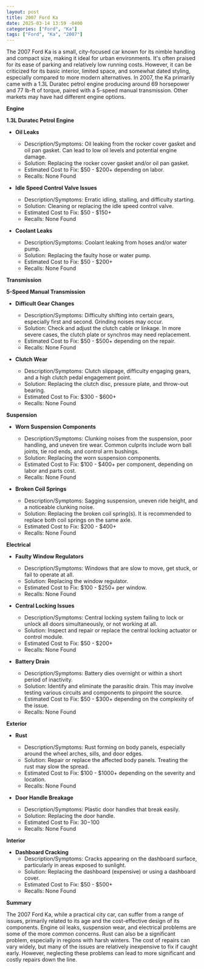 ```yaml
---
layout: post
title: 2007 Ford Ka
date: 2025-03-14 13:59 -0400
categories: ["Ford", "Ka"]
tags: ["Ford", "Ka", "2007"]
---
```

The 2007 Ford Ka is a small, city-focused car known for its nimble handling and compact size, making it ideal for urban environments. It's often praised for its ease of parking and relatively low running costs. However, it can be criticized for its basic interior, limited space, and somewhat dated styling, especially compared to more modern alternatives. In 2007, the Ka primarily came with a 1.3L Duratec petrol engine producing around 69 horsepower and 77 lb-ft of torque, paired with a 5-speed manual transmission. Other markets may have had different engine options.

**Engine**

**1.3L Duratec Petrol Engine**

*   **Oil Leaks**
    *   Description/Symptoms: Oil leaking from the rocker cover gasket and oil pan gasket. Can lead to low oil levels and potential engine damage.
    *   Solution: Replacing the rocker cover gasket and/or oil pan gasket.
    *   Estimated Cost to Fix: $50 - $200+ depending on labor.
    *   Recalls: None Found

*   **Idle Speed Control Valve Issues**
    *   Description/Symptoms: Erratic idling, stalling, and difficulty starting.
    *   Solution: Cleaning or replacing the idle speed control valve.
    *   Estimated Cost to Fix: $50 - $150+
    *   Recalls: None Found

*   **Coolant Leaks**
    *   Description/Symptoms: Coolant leaking from hoses and/or water pump.
    *   Solution: Replacing the faulty hose or water pump.
    *   Estimated Cost to Fix: $50 - $200+
    *   Recalls: None Found

**Transmission**

**5-Speed Manual Transmission**

*   **Difficult Gear Changes**
    *   Description/Symptoms: Difficulty shifting into certain gears, especially first and second. Grinding noises may occur.
    *   Solution: Check and adjust the clutch cable or linkage. In more severe cases, the clutch plate or synchros may need replacement.
    *   Estimated Cost to Fix: $50 - $500+ depending on the repair.
    *   Recalls: None Found

*   **Clutch Wear**
    *   Description/Symptoms: Clutch slippage, difficulty engaging gears, and a high clutch pedal engagement point.
    *   Solution: Replacing the clutch disc, pressure plate, and throw-out bearing.
    *   Estimated Cost to Fix: $300 - $600+
    *   Recalls: None Found

**Suspension**

*   **Worn Suspension Components**
    *   Description/Symptoms: Clunking noises from the suspension, poor handling, and uneven tire wear. Common culprits include worn ball joints, tie rod ends, and control arm bushings.
    *   Solution: Replacing the worn suspension components.
    *   Estimated Cost to Fix: $100 - $400+ per component, depending on labor and parts cost.
    *   Recalls: None Found

*   **Broken Coil Springs**
    *   Description/Symptoms: Sagging suspension, uneven ride height, and a noticeable clunking noise.
    *   Solution: Replacing the broken coil spring(s). It is recommended to replace both coil springs on the same axle.
    *   Estimated Cost to Fix: $200 - $400+
    *   Recalls: None Found

**Electrical**

*   **Faulty Window Regulators**
    *   Description/Symptoms: Windows that are slow to move, get stuck, or fail to operate at all.
    *   Solution: Replacing the window regulator.
    *   Estimated Cost to Fix: $100 - $250+ per window.
    *   Recalls: None Found

*   **Central Locking Issues**
    *   Description/Symptoms: Central locking system failing to lock or unlock all doors simultaneously, or not working at all.
    *   Solution: Inspect and repair or replace the central locking actuator or control module.
    *   Estimated Cost to Fix: $50 - $200+
    *   Recalls: None Found

*   **Battery Drain**
    *   Description/Symptoms: Battery dies overnight or within a short period of inactivity.
    *   Solution: Identify and eliminate the parasitic drain. This may involve testing various circuits and components to pinpoint the source.
    *   Estimated Cost to Fix: $50 - $300+ depending on the complexity of the issue.
    *   Recalls: None Found

**Exterior**

*   **Rust**
    *   Description/Symptoms: Rust forming on body panels, especially around the wheel arches, sills, and door edges.
    *   Solution: Repair or replace the affected body panels. Treating the rust may slow the spread.
    *   Estimated Cost to Fix: $100 - $1000+ depending on the severity and location.
    *   Recalls: None Found

*   **Door Handle Breakage**
    *   Description/Symptoms: Plastic door handles that break easily.
    *   Solution: Replacing the door handle.
    *   Estimated Cost to Fix: $30-$100
    *   Recalls: None Found

**Interior**

*   **Dashboard Cracking**
    *   Description/Symptoms: Cracks appearing on the dashboard surface, particularly in areas exposed to sunlight.
    *   Solution: Replacing the dashboard (expensive) or using a dashboard cover.
    *   Estimated Cost to Fix: $50 - $500+
    *   Recalls: None Found

**Summary**

The 2007 Ford Ka, while a practical city car, can suffer from a range of issues, primarily related to its age and the cost-effective design of its components. Engine oil leaks, suspension wear, and electrical problems are some of the more common concerns. Rust can also be a significant problem, especially in regions with harsh winters. The cost of repairs can vary widely, but many of the issues are relatively inexpensive to fix if caught early. However, neglecting these problems can lead to more significant and costly repairs down the line.


